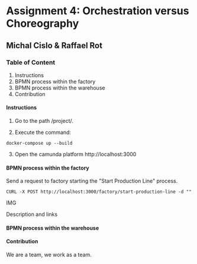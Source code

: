# Assignment 4: Orchestration versus Choreography
## Michal Cislo & Raffael Rot

### Table of Content

1. Instructions
2. BPMN process within the factory
3. BPMN process within the warehouse
4. Contribution

#### Instructions
1. Go to the path /project/.

2. Execute the command:
```
docker-compose up --build
```
3. Open the camunda platform http://localhost:3000

#### BPMN process within the factory

Send a request to factory starting the "Start Production Line" process.
```
CURL -X POST http://localhost:3000/factory/start-production-line -d ""
````

IMG

Description and links


#### BPMN process within the warehouse

#### Contribution

We are a team, we work as a team. 